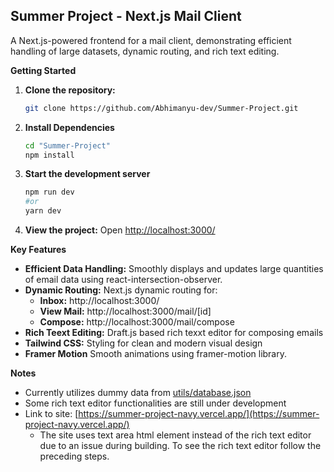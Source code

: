 ## Summer Project - Next.js Mail Client

A Next.js-powered frontend for a mail client, demonstrating efficient handling of large datasets, dynamic routing, and rich text editing.

**Getting Started**

1. **Clone the repository:**
   ```bash
   git clone https://github.com/Abhimanyu-dev/Summer-Project.git
    ```

2. **Install Dependencies**
    ```bash
    cd "Summer-Project"
    npm install
    ```
3. **Start the development server**
    ```bash
    npm run dev
    #or
    yarn dev
    ```
4. **View the project:**
    Open [http://localhost:3000/](http://localhost:3000/)


**Key Features**
* **Efficient Data Handling:** Smoothly displays and updates large quantities of email data using react-intersection-observer.
* **Dynamic Routing:** Next.js dynamic routing for:
    * **Inbox:** http://localhost:3000/
    * **View Mail:** http://localhost:3000/mail/[id]
    * **Compose:** http://localhost:3000/mail/compose
* **Rich Teext Editing:** Draft.js based rich texxt editor for composing emails
* **Tailwind CSS:** Styling for clean and modern visual design
* **Framer Motion** Smooth animations using framer-motion library.

**Notes**
* Currently utilizes dummy data from [utils/database.json](utils/database.json)
* Some rich text editor functionalities are still under development
* Link to site: [https://summer-project-navy.vercel.app/](https://summer-project-navy.vercel.app/) 
    * The site uses text area html element instead of the rich text editor due to an issue during building. To see the rich text editor follow the preceding steps.
